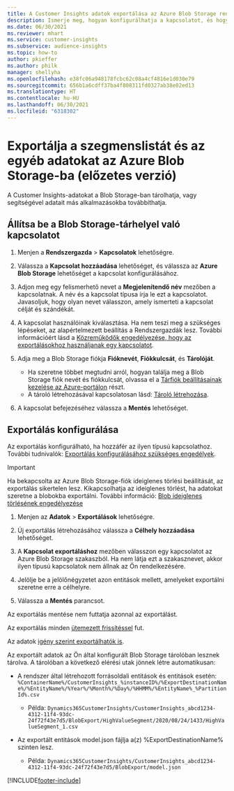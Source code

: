 ```yaml
---
title: A Customer Insights adatok exportálása az Azure Blob Storage rendszerbe
description: Ismerje meg, hogyan konfigurálhatja a kapcsolatot, és hogyan exportálhatja a Blob Storage-ba.
ms.date: 06/30/2021
ms.reviewer: mhart
ms.service: customer-insights
ms.subservice: audience-insights
ms.topic: how-to
author: pkieffer
ms.author: philk
manager: shellyha
ms.openlocfilehash: e38fc06a948178fcbc62c08a4cf4816e1d030e79
ms.sourcegitcommit: 656b1a6cdff37ba4f808311fd0327ab38e02ed13
ms.translationtype: HT
ms.contentlocale: hu-HU
ms.lasthandoff: 06/30/2021
ms.locfileid: "6318302"
---
```

# <a name="export-segment-list-and-other-data-to-azure-blob-storage-preview"></a>Exportálja a szegmenslistát és az egyéb adatokat az Azure Blob Storage-ba (előzetes verzió)

A Customer Insights-adatokat a Blob Storage-ban tárolhatja, vagy segítségével adatait más alkalmazásokba továbbíthatja.

## <a name="set-up-the-connection-to-blob-storage"></a>Állítsa be a Blob Storage-tárhelyel való kapcsolatot

1. Menjen a **Rendszergazda** > **Kapcsolatok** lehetőségre.

1. Válassza a **Kapcsolat hozzáadása** lehetőséget, és válassza az **Azure Blob Storage** lehetőséget a kapcsolat konfigurálásához.

1. Adjon meg egy felismerhető nevet a **Megjelenítendő név** mezőben a kapcsolatnak. A név és a kapcsolat típusa írja le ezt a kapcsolatot. Javasoljuk, hogy olyan nevet válasszon, amely ismerteti a kapcsolat célját és szándékát.

1. A kapcsolat használóinak kiválasztása. Ha nem teszi meg a szükséges lépéseket, az alapértelmezett beállítás a Rendszergazdák lesz. További információért lásd a [Közreműködők engedélyezése, hogy az exportálásokhoz használjanak egy kapcsolatot](connections.md#allow-contributors-to-use-a-connection-for-exports).

1. Adja meg a Blob Storage fiókja **Fióknevét**, **Fiókkulcsát**, és **Tárolóját**.
    - Ha szeretne többet megtudni arról, hogyan találja meg a Blob Storage fiók nevét és fiókkulcsát, olvassa el a [Tárfiók beállításainak kezelése az Azure-portálon](/azure/storage/common/storage-account-manage) részt.
    - A tároló létrehozásával kapcsolatosan lásd: [Tároló létrehozása](/azure/storage/blobs/storage-quickstart-blobs-portal#create-a-container).

1. A kapcsolat befejezéséhez válassza a **Mentés** lehetőséget. 

## <a name="configure-an-export"></a>Exportálás konfigurálása

Az exportálás konfigurálható, ha hozzáfér az ilyen típusú kapcsolathoz. További tudnivalók: [Exportálás konfigurálásához szükséges engedélyek](export-destinations.md#set-up-a-new-export).

> [!IMPORTANT]
> Ha bekapcsolta az Azure Blob Storage-fiók ideiglenes törlési beállítását, az exportálás sikertelen lesz. Kikapcsolhatja az ideiglenes törlést, ha adatokat szeretne a blobokba exportálni. További információ: [Blob ideiglenes törlésének engedélyezése](/azure/storage/blobs/soft-delete-blob-enable.md)

1. Menjen az **Adatok** > **Exportálások** lehetőségre.

1. Új exportálás létrehozásához válassza a **Célhely hozzáadása** lehetőséget.

1. A **Kapcsolat exportáláshoz** mezőben válasszon egy kapcsolatot az Azure Blob Storage szakaszból. Ha nem látja ezt a szakasznevet, akkor ilyen típusú kapcsolatok nem állnak az Ön rendelkezésére.

1. Jelölje be a jelölőnégyzetet azon entitások mellett, amelyeket exportálni szeretne erre a célhelyre.

1. Válassza a **Mentés** parancsot.

Az exportálás mentése nem futtatja azonnal az exportálást.

Az exportálás minden [ütemezett frissítéssel](system.md#schedule-tab) fut.     

Az adatok [igény szerint exportálhatók is](export-destinations.md#run-exports-on-demand). 

Az exportált adatok az Ön által konfigurált Blob Storage tárolóban lesznek tárolva. A tárolóban a következő elérési utak jönnek létre automatikusan:

- A rendszer által létrehozott forrásoldali entitások és entitások esetén:   
  `%ContainerName%/CustomerInsights_%instanceID%/%ExportDestinationName%/%EntityName%/%Year%/%Month%/%Day%/%HHMM%/%EntityName%_%PartitionId%.csv`  
  - Példa: `Dynamics365CustomerInsights/CustomerInsights_abcd1234-4312-11f4-93dc-24f72f43e7d5/BlobExport/HighValueSegment/2020/08/24/1433/HighValueSegment_1.csv`
 
- Az exportált entitások model.json fájlja a(z) %ExportDestinationName% szinten lesz.  
  - Példa: `Dynamics365CustomerInsights/CustomerInsights_abcd1234-4312-11f4-93dc-24f72f43e7d5/BlobExport/model.json`

[!INCLUDE[footer-include](../includes/footer-banner.md)]
